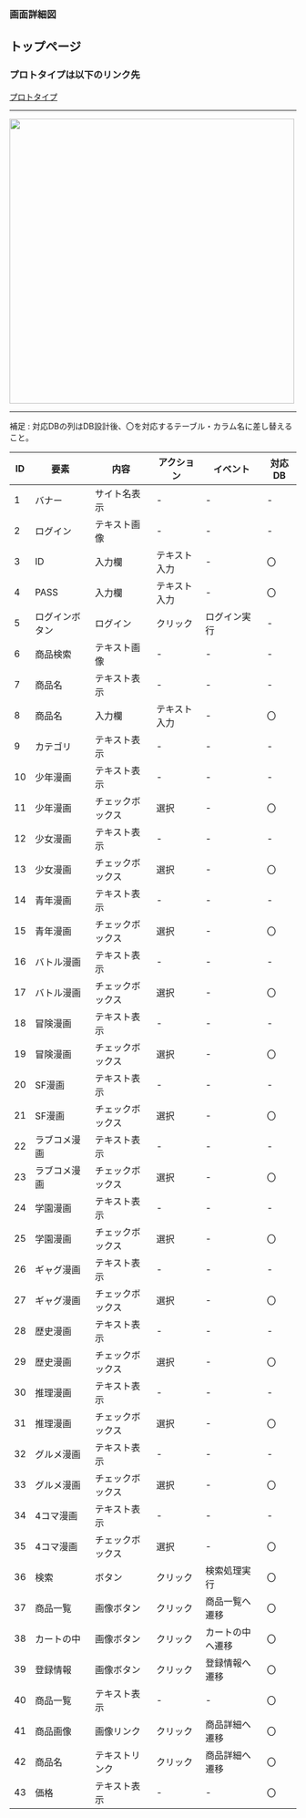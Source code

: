 ### 画面詳細図
## トップページ
### プロトタイプは以下のリンク先
[プロトタイプ](https://www.figma.com/file/y8AkbV6ZRxDzy5lAxYi2Ad/Untitled?node-id=0%3A1)
*****
<img src="../img/toppage(3).png" width="500">

*****
補足 : 対応DBの列はDB設計後、〇を対応するテーブル・カラム名に差し替えること。

| ID | 要素 | 内容 | アクション | イベント | 対応DB |
|----|-----|------|------------|-----------|-------|
|1   |バナー|サイト名表示|-    |-           |-     |
|2   |ログイン|テキスト画像|-    |-         |-      |
|3   |ID      |入力欄     |テキスト入力    |-     |〇 |
|4   |PASS    |入力欄     |テキスト入力    |-     |〇 |
|5   |ログインボタン|ログイン|クリック     |ログイン実行|-     |
|6   |商品検索|テキスト画像   |-    |-           |-            |
|7   |商品名  |テキスト表示   |-    |-           |-            |
|8   |商品名  |入力欄         |テキスト入力    |-       |〇    |
|9   |カテゴリ|テキスト表示   |-                |-       |-      |
|10  |少年漫画      |テキスト表示   |-                |-       |-      |
|11  |少年漫画      |チェックボックス|選択            |-        |〇     |
|12  |少女漫画      |テキスト表示    |-              |-         |-      |
|13  |少女漫画      |チェックボックス|選択            |-        |〇     |
|14  |青年漫画      |テキスト表示    |-              |-         |-      |
|15  |青年漫画      |チェックボックス|選択            |-        |〇     |
|16  |バトル漫画      |テキスト表示    |-              |-         |-      |
|17  |バトル漫画      |チェックボックス|選択            |-        |〇     |
|18  |冒険漫画      |テキスト表示    |-              |-         |-      |
|19  |冒険漫画      |チェックボックス|選択            |-        |〇     |
|20  |SF漫画      |テキスト表示    |-              |-         |-      |
|21  |SF漫画      |チェックボックス|選択            |-        |〇     |
|22  |ラブコメ漫画      |テキスト表示    |-              |-         |-      |
|23  |ラブコメ漫画      |チェックボックス|選択            |-        |〇     |
|24  |学園漫画      |テキスト表示    |-              |-         |-      |
|25  |学園漫画      |チェックボックス|選択            |-        |〇     |
|26  |ギャグ漫画      |テキスト表示    |-              |-         |-      |
|27  |ギャグ漫画      |チェックボックス|選択            |-        |〇     |
|28  |歴史漫画      |テキスト表示    |-              |-         |-      |
|29  |歴史漫画      |チェックボックス|選択            |-        |〇     |
|30  |推理漫画      |テキスト表示    |-              |-         |-      |
|31  |推理漫画      |チェックボックス|選択            |-        |〇     |
|32  |グルメ漫画      |テキスト表示    |-              |-         |-      |
|33  |グルメ漫画      |チェックボックス|選択            |-        |〇     |
|34  |4コマ漫画      |テキスト表示    |-              |-         |-      |
|35  |4コマ漫画      |チェックボックス|選択            |-        |〇     |
|36  |検索          |ボタン          |クリック         |検索処理実行|〇  |
|37  |商品一覧      |画像ボタン      |クリック         |商品一覧へ遷移|〇 |
|38  |カートの中    |画像ボタン      |クリック         |カートの中へ遷移|〇  |
|39  |登録情報      |画像ボタン      |クリック         |登録情報へ遷移  |〇  |
|40  |商品一覧      |テキスト表示    |-                |-              |〇   |
|41  |商品画像      |画像リンク      |クリック         |商品詳細へ遷移 |〇    |
|42  |商品名        |テキストリンク  |クリック         |商品詳細へ遷移  |〇   |
|43  |価格          |テキスト表示    |-               |-               |〇    |




